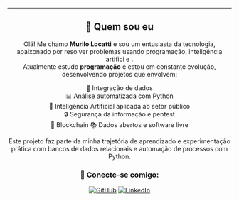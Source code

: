 ---

<div align="center">

## 👤 Quem sou eu

Olá! Me chamo **Murilo Locatti** e sou um entusiasta da tecnologia, apaixonado por resolver problemas usando programação, inteligência artifici e .  
Atualmente estudo **programação** e estou em constante evolução, desenvolvendo projetos que envolvem:

🚀 Integração de dados  
📊 Análise automatizada com Python  
🧠 Inteligência Artificial aplicada ao setor público  
🔒 Segurança da informação e pentest  
🔗 Blockchain
📚 Dados abertos e software livre

Este projeto faz parte da minha trajetória de aprendizado e experimentação prática com bancos de dados relacionais e automação de processos com Python.

### 🔗 Conecte-se comigo:

[![GitHub](https://img.shields.io/badge/GitHub-100000?style=for-the-badge&logo=github&logoColor=white)](https://github.com/locattimurilo)
[![LinkedIn](https://img.shields.io/badge/LinkedIn-0A66C2?style=for-the-badge&logo=linkedin&logoColor=white)](https://www.linkedin.com/in/locattimurilo)

</div>
